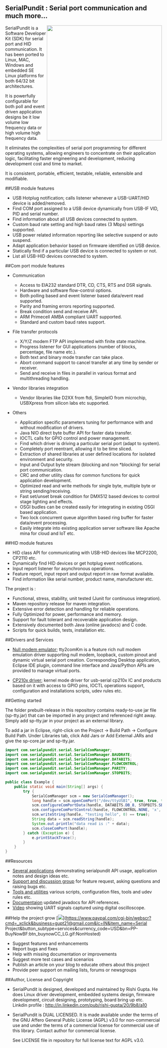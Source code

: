 SerialPundit : Serial port communication and much more...
-----------------------------------

<image align="right" width="370" heigth="247" src="https://github.com/RishiGupta12/SerialPundit/blob/master/images/scm.jpg">

SerialPundit is a Software Developer Kit (SDK) for serial port and HID communication. It has been ported to Linux, MAC, Windows and embedded SE Linux platforms for both 64/32 bit architectures.

It is powerfully configurable for both poll and event driven application designs be it low volume low frequency data or high volume high frequency data.

It eliminates the complexities of serial port programming for different operating systems, allowing engineers to concentrate on their application logic, facilitating faster engineering and development, reducing development cost and time to market.

It is consistent, portable, efficient, testable, reliable, extensible and modifiable.

##USB module features
- USB Hotplug notification; calls listener whenever a USB-UART/HID device is added/removed.
- Find COM port assigned to a USB device dynamically from USB-IF VID, PID and serial number.
- Find information about all USB devices connected to system.
- Custom baud rate setting and high baud rates (3 Mbps) settings supported.
- USB power related information reporting like selective suspend or auto suspend.
- Adapt application behavior based on firmware identified on USB device.
- Statically find if a particular USB device is connected to system or not.
- List all USB-HID devices connected to system.

##Com port module features
* Communication
  * Access to EIA232 standard DTR, CD, CTS, RTS and DSR signals.
  * Hardware and software flow-control options.
  * Both polling based and event listener based data/event read supported.
  * Parity and framing errors reporting supported.
  * Break condition send and receive API.
  * ARM Primecell AMBA compliant UART supported.
  * Standard and custom baud rates support.

* File transfer protocols
  * X/Y/Z modem FTP API implemented with finite state machine.
  * Progress listener for GUI applications (number of blocks, percentage, file name etc.).
  * Both text and binary mode transfer can take place.
  * Abort command support to cancel transfer at any time by sender or receiver.
  * Send and receive in files in parallel in various format and multithreading handling.

* Vendor libraries integration
  * Vendor libraries like D2XX from ftdi, SimpleIO from microchip, USBXpress from silicon labs etc supported.

* Others
  * Application specific parameters tuning for performance with and without modification of drivers.
  * Java NIO direct byte buffer API for faster data transfer.
  * IOCTL calls for GPIO control and power management.
  * Find which driver is driving a particular serial port (adapt to system).
  * Completely port reentrant, allowing it to be time sliced.
  * Extraction of shared libraries at user defined locations for isolated environment and security.
  * Input and Output byte stream (blocking and non  *blocking) for serial port communication.
  * CRC and other utility class for common functions for quick application development.
  * Optimized read and write methods for single byte, multiple byte or string sending/receiving.
  * Fast set/unset break condition for DMX512 based devices to control stage lighting and effects.
  * OSGI budles can be created easily for integrating in existing OSGI based application.
  * Two lock concurrent queue algorithm based ring buffer for faster data/event processing.
  * Easily integrate into existing application server software like Apache mina for cloud and IoT etc.

##HID module features
- HID class API for communicating with USB-HID devices like MCP2200, CP2110 etc.
- Dynamically find HID devices or get hotplug event notifications.
- Input report listener for asynchronous operations.
- Feature report, input report and output report in raw format available.
- Find information like serial number, product name, manufacturer etc.

The project is :   

- Functional, stress, stability, unit tested (Junit for continuous integration).
- Maven repository release for maven integration.
- Extensive error detection and handling for reliable operations.
- Fully Optimized for power, performance and memory.
- Support for fault tolerant and recoverable application design.
- Extensively documented both Java (online javadocs) and C code.
- Scripts for quick builds, tests, installation etc. 

##Drivers and Services

- [Null modem emulator](drivers/tty2comKm); tty2comKm is a feature rich null modem emulation driver supporting null modem, loopback, custom pinout and dynamic virtual serial port creation. Corresponding Desktop application, Eclipse IDE plugin, command line interface and Java/Python APIs are provided to manage virtual ports.

- [CP210x driver](drivers/cp210x-silicon-labs); kernel mode driver for usb-serial cp210x IC and products based on it with access to GPIO pins, IOCTL operations support, configuration and installations scripts, udev rules etc.

##Getting started

The folder prebuilt-release in this repository contains ready-to-use jar file (sp-tty.jar) that can be imported in any project and referenced right away. Simply add sp-tty.jar in your project as an external library. 

To add a jar in Eclipse, right-click on the Project &#8594; Build Path &#8594; Configure Build Path. Under Libraries tab, click Add Jars or Add External JARs and give the sp-core.jar and sp-tty.jar.

```java
import com.serialpundit.serial.SerialComManager;
import com.serialpundit.serial.SerialComManager.BAUDRATE;
import com.serialpundit.serial.SerialComManager.DATABITS;
import com.serialpundit.serial.SerialComManager.FLOWCONTROL;
import com.serialpundit.serial.SerialComManager.PARITY;
import com.serialpundit.serial.SerialComManager.STOPBITS;

public class Example {
	public static void main(String[] args) {
		try {
			SerialComManager scm = new SerialComManager();
			long handle = scm.openComPort("/dev/ttyUSB1", true, true, false);
			scm.configureComPortData(handle, DATABITS.DB_8, STOPBITS.SB_1, PARITY.P_NONE, BAUDRATE.B115200, 0);
			scm.configureComPortControl(handle, FLOWCONTROL.NONE, 'x', 'x', false, false);
			scm.writeString(handle, "testing hello", 0) == true);
			String data = scm.readString(handle);
			System.out.println("data read is :" + data);
			scm.closeComPort(handle);
		} catch (Exception e) {
			e.printStackTrace();
		}
	}
}
```

##Resources
- [Several applications](applications) demonstrating serialpundit API usage, application notes and design ideas etc.
- [Support and discussion group](https://groups.google.com/d/forum/serialpundit) for feature request, asking questions and raising bugs etc.
- [Tools and utilities](tools-and-utilities) various scripts, configuration files, tools and udev rules etc.
- [Documentaion](javadocs) updated javadocs for API references.
- [Video](https://www.youtube.com/watch?v=fYLQbelGunQ) showing UART signals captured using digital oscilloscope.


##Help the project grow [<img src="https://github.com/RishiGupta12/SerialPundit/blob/master/images/help.jpg">](https://www.paypal.com/cgi-bin/webscr?cmd=_xclick&business=gupt21@gmail.com&lc=IN&item_name=Serial Project&button_subtype=services&currency_code=USD&bn=PP-BuyNowBF:btn_buynowCC_LG.gif:NonHosted)

- Suggest features and enhancements
- Report bugs and fixes
- Help with missing documentation or improvements
- Suggest more test cases and scenarios
- Publish an article on your blog to educate others about this project
- Provide peer support on mailing lists, forums or newsgroups

##Author, License and Copyright
- SerialPundit is designed, developed and maintained by Rishi Gupta. He does Linux driver development, embedded systems design, firmware development, circuit designing, prototyping, board bring up etc.     
  Linkdin profile : http://in.linkedin.com/pub/rishi-gupta/20/9b8/a10    
  
- SerialPundit is DUAL LICENSED. It is made available under the terms of the GNU Affero General Public License (AGPL) v3.0 for non-commercial use and under the terms of a commercial license for commercial use of this library. Contact author for commercial license.

  See LICENSE file in repository for full license text for AGPL v3.0.
  
